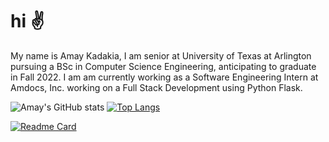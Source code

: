 # hi :v:
My name is Amay Kadakia, I am senior at University of Texas at Arlington pursuing a BSc in Computer Science Engineering, anticipating to graduate in Fall 2022.
I am am currently working as a Software Engineering Intern at Amdocs, Inc. working on a Full Stack Development using Python Flask. 

![Amay's GitHub stats](https://github-readme-stats.vercel.app/api?username=kadakiaamay02&show_icons=true&theme=dark&count_private=true&hide=prs)
[![Top Langs](https://github-readme-stats.vercel.app/api/top-langs/?username=kadakiaamay02&theme=dark)](https://github.com/kadakaiamay02/github-readme-stats)

[![Readme Card](https://github-readme-stats.vercel.app/api/pin/?username=kadakiaamay02&repo=github-readme-stats)](https://github.com/kadakaiaamay02/github-readme-stats)
